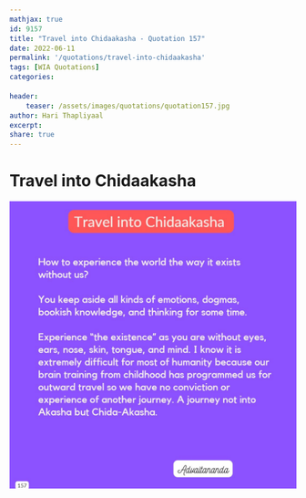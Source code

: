```yaml
---
mathjax: true
id: 9157
title: "Travel into Chidaakasha - Quotation 157"
date: 2022-06-11
permalink: '/quotations/travel-into-chidaakasha'
tags: [WIA Quotations] 
categories: 

header:
    teaser: /assets/images/quotations/quotation157.jpg
author: Hari Thapliyaal 
excerpt:
share: true 
---
```


# Travel into Chidaakasha

![Travel into Chidaakasha](/assets/images/quotations/quotation157.jpg)
